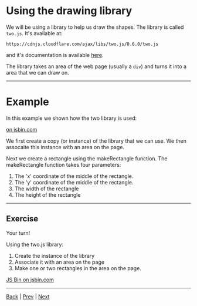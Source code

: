 # Using the drawing library #

We will be using a library to help us draw the shapes.
The library is called `two.js`.
It's available at:

`https://cdnjs.cloudflare.com/ajax/libs/two.js/0.6.0/two.js`

and it's documentation is available [here](https://two.js.org/).

The library takes an area of the web page (usually a `div`) and turns it into a area that we can draw on.

---

# Example #

In this example we shown how the two library is used:

<a class="jsbin-embed" href="http://jsbin.com/xemijib/2/embed?html,output&height=55em"> on jsbin.com</a>

We first create a copy (or instance) of the library that we can use.
We then assocaite this instance with an area on the page.

Next we create a rectangle using the makeRectangle function.
The makeRectangle function takes four parameters:

1. The 'x' coordinate of the middle of the rectangle.
1. The 'y' coordinate of the middle of the rectangle.
1. The width of the rectangle
1. The height of the rectangle

---

## Exercise

Your turn!

Using the two.js library:

1. Create the instance of the library
1. Associate it with an area on the page
1. Make one or two rectangles in the area on the page.

<a class="jsbin-embed" href="http://jsbin.com/mecinib/3/embed?html,output&height=55em">JS Bin on jsbin.com</a>

---

[Back](.)  | [Prev](forms) | [Next](refactoring)
